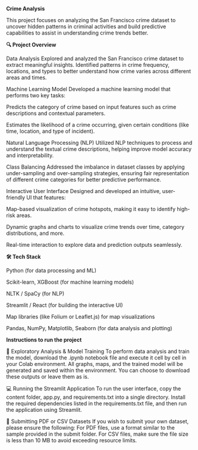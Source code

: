 **Crime Analysis**

This project focuses on analyzing the San Francisco crime dataset to uncover hidden patterns in criminal activities and build predictive capabilities to assist in understanding crime trends better.

**🔍 Project Overview**

Data Analysis
Explored and analyzed the San Francisco crime dataset to extract meaningful insights. Identified patterns in crime frequency, locations, and types to better understand how crime varies across different areas and times.

Machine Learning Model
Developed a machine learning model that performs two key tasks:

Predicts the category of crime based on input features such as crime descriptions and contextual parameters.

Estimates the likelihood of a crime occurring, given certain conditions (like time, location, and type of incident).

Natural Language Processing (NLP)
Utilized NLP techniques to process and understand the textual crime descriptions, helping improve model accuracy and interpretability.

Class Balancing
Addressed the imbalance in dataset classes by applying under-sampling and over-sampling strategies, ensuring fair representation of different crime categories for better predictive performance.

Interactive User Interface
Designed and developed an intuitive, user-friendly UI that features:

Map-based visualization of crime hotspots, making it easy to identify high-risk areas.

Dynamic graphs and charts to visualize crime trends over time, category distributions, and more.

Real-time interaction to explore data and prediction outputs seamlessly.

**🛠️ Tech Stack**

Python (for data processing and ML)

Scikit-learn, XGBoost (for machine learning models)

NLTK / SpaCy (for NLP)

Streamlit / React (for building the interactive UI)

Map libraries (like Folium or Leaflet.js) for map visualizations

Pandas, NumPy, Matplotlib, Seaborn (for data analysis and plotting)


**Instructions to run the project**

🧩 Exploratory Analysis & Model Training
To perform data analysis and train the model, download the .ipynb notebook file and execute it cell by cell in your Colab environment. All graphs, maps, and the trained model will be generated and saved within the environment. You can choose to download these outputs or leave them as is.

💻 Running the Streamlit Application
To run the user interface, copy the content folder, app.py, and requirements.txt into a single directory. Install the required dependencies listed in the requirements.txt file, and then run the application using Streamlit.

📂 Submitting PDF or CSV Datasets
If you wish to submit your own dataset, please ensure the following:
  For PDF files, use a format similar to the sample provided in the submit folder.
  For CSV files, make sure the file size is less than 10 MB to avoid exceeding resource limits.
